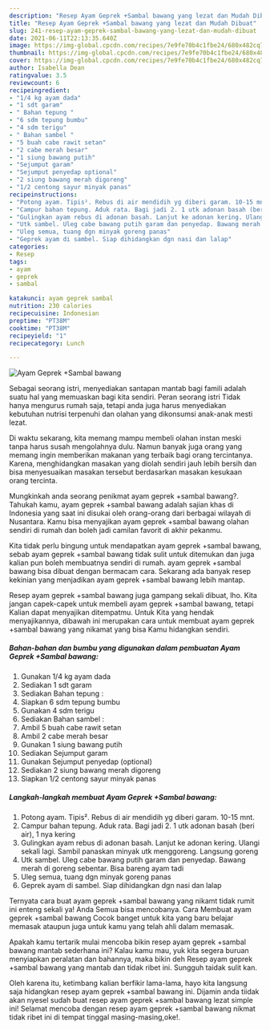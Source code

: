 ```yaml
---
description: "Resep Ayam Geprek +Sambal bawang yang lezat dan Mudah Dibuat"
title: "Resep Ayam Geprek +Sambal bawang yang lezat dan Mudah Dibuat"
slug: 241-resep-ayam-geprek-sambal-bawang-yang-lezat-dan-mudah-dibuat
date: 2021-06-11T22:13:35.640Z
image: https://img-global.cpcdn.com/recipes/7e9fe70b4c1fbe24/680x482cq70/ayam-geprek-sambal-bawang-foto-resep-utama.jpg
thumbnail: https://img-global.cpcdn.com/recipes/7e9fe70b4c1fbe24/680x482cq70/ayam-geprek-sambal-bawang-foto-resep-utama.jpg
cover: https://img-global.cpcdn.com/recipes/7e9fe70b4c1fbe24/680x482cq70/ayam-geprek-sambal-bawang-foto-resep-utama.jpg
author: Isabella Dean
ratingvalue: 3.5
reviewcount: 6
recipeingredient:
- "1/4 kg ayam dada"
- "1 sdt garam"
- " Bahan tepung "
- "6 sdm tepung bumbu"
- "4 sdm terigu"
- " Bahan sambel "
- "5 buah cabe rawit setan"
- "2 cabe merah besar"
- "1 siung bawang putih"
- "Sejumput garam"
- "Sejumput penyedap optional"
- "2 siung bawang merah digoreng"
- "1/2 centong sayur minyak panas"
recipeinstructions:
- "Potong ayam. Tipis². Rebus di air mendidih yg diberi garam. 10-15 mnt."
- "Campur bahan tepung. Aduk rata. Bagi jadi 2. 1 utk adonan basah (beri air), 1 nya kering"
- "Gulingkan ayam rebus di adonan basah. Lanjut ke adonan kering. Ulangi sekali lagi. Sambil panaskan minyak utk menggoreng. Langsung goreng"
- "Utk sambel. Uleg cabe bawang putih garam dan penyedap. Bawang merah di goreng sebentar. Bisa bareng ayam tadi"
- "Uleg semua, tuang dgn minyak goreng panas"
- "Geprek ayam di sambel. Siap dihidangkan dgn nasi dan lalap"
categories:
- Resep
tags:
- ayam
- geprek
- sambal

katakunci: ayam geprek sambal 
nutrition: 230 calories
recipecuisine: Indonesian
preptime: "PT38M"
cooktime: "PT38M"
recipeyield: "1"
recipecategory: Lunch

---
```



![Ayam Geprek +Sambal bawang](https://img-global.cpcdn.com/recipes/7e9fe70b4c1fbe24/680x482cq70/ayam-geprek-sambal-bawang-foto-resep-utama.jpg)

Sebagai seorang istri, menyediakan santapan mantab bagi famili adalah suatu hal yang memuaskan bagi kita sendiri. Peran seorang istri Tidak hanya mengurus rumah saja, tetapi anda juga harus menyediakan kebutuhan nutrisi terpenuhi dan olahan yang dikonsumsi anak-anak mesti lezat.

Di waktu  sekarang, kita memang mampu membeli olahan instan meski tanpa harus susah mengolahnya dulu. Namun banyak juga orang yang memang ingin memberikan makanan yang terbaik bagi orang tercintanya. Karena, menghidangkan masakan yang diolah sendiri jauh lebih bersih dan bisa menyesuaikan masakan tersebut berdasarkan masakan kesukaan orang tercinta. 



Mungkinkah anda seorang penikmat ayam geprek +sambal bawang?. Tahukah kamu, ayam geprek +sambal bawang adalah sajian khas di Indonesia yang saat ini disukai oleh orang-orang dari berbagai wilayah di Nusantara. Kamu bisa menyajikan ayam geprek +sambal bawang olahan sendiri di rumah dan boleh jadi camilan favorit di akhir pekanmu.

Kita tidak perlu bingung untuk mendapatkan ayam geprek +sambal bawang, sebab ayam geprek +sambal bawang tidak sulit untuk ditemukan dan juga kalian pun boleh membuatnya sendiri di rumah. ayam geprek +sambal bawang bisa dibuat dengan bermacam cara. Sekarang ada banyak resep kekinian yang menjadikan ayam geprek +sambal bawang lebih mantap.

Resep ayam geprek +sambal bawang juga gampang sekali dibuat, lho. Kita jangan capek-capek untuk membeli ayam geprek +sambal bawang, tetapi Kalian dapat menyajikan ditempatmu. Untuk Kita yang hendak menyajikannya, dibawah ini merupakan cara untuk membuat ayam geprek +sambal bawang yang nikamat yang bisa Kamu hidangkan sendiri.

<!--inarticleads1-->

##### Bahan-bahan dan bumbu yang digunakan dalam pembuatan Ayam Geprek +Sambal bawang:

1. Gunakan 1/4 kg ayam dada
1. Sediakan 1 sdt garam
1. Sediakan  Bahan tepung :
1. Siapkan 6 sdm tepung bumbu
1. Gunakan 4 sdm terigu
1. Sediakan  Bahan sambel :
1. Ambil 5 buah cabe rawit setan
1. Ambil 2 cabe merah besar
1. Gunakan 1 siung bawang putih
1. Sediakan Sejumput garam
1. Gunakan Sejumput penyedap (optional)
1. Sediakan 2 siung bawang merah digoreng
1. Siapkan 1/2 centong sayur minyak panas




<!--inarticleads2-->

##### Langkah-langkah membuat Ayam Geprek +Sambal bawang:

1. Potong ayam. Tipis². Rebus di air mendidih yg diberi garam. 10-15 mnt.
1. Campur bahan tepung. Aduk rata. Bagi jadi 2. 1 utk adonan basah (beri air), 1 nya kering
1. Gulingkan ayam rebus di adonan basah. Lanjut ke adonan kering. Ulangi sekali lagi. Sambil panaskan minyak utk menggoreng. Langsung goreng
1. Utk sambel. Uleg cabe bawang putih garam dan penyedap. Bawang merah di goreng sebentar. Bisa bareng ayam tadi
1. Uleg semua, tuang dgn minyak goreng panas
1. Geprek ayam di sambel. Siap dihidangkan dgn nasi dan lalap




Ternyata cara buat ayam geprek +sambal bawang yang nikamt tidak rumit ini enteng sekali ya! Anda Semua bisa mencobanya. Cara Membuat ayam geprek +sambal bawang Cocok banget untuk kita yang baru belajar memasak ataupun juga untuk kamu yang telah ahli dalam memasak.

Apakah kamu tertarik mulai mencoba bikin resep ayam geprek +sambal bawang mantab sederhana ini? Kalau kamu mau, yuk kita segera buruan menyiapkan peralatan dan bahannya, maka bikin deh Resep ayam geprek +sambal bawang yang mantab dan tidak ribet ini. Sungguh taidak sulit kan. 

Oleh karena itu, ketimbang kalian berfikir lama-lama, hayo kita langsung saja hidangkan resep ayam geprek +sambal bawang ini. Dijamin anda tiidak akan nyesel sudah buat resep ayam geprek +sambal bawang lezat simple ini! Selamat mencoba dengan resep ayam geprek +sambal bawang nikmat tidak ribet ini di tempat tinggal masing-masing,oke!.

